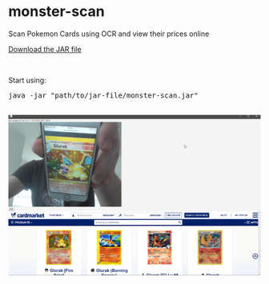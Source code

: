 # monster-scan

Scan Pokemon Cards using OCR and view their prices online

<a href="https://raw.githubusercontent.com/karsten314159/monster-scan/master/target/read-1.0-SNAPSHOT-jar-with-dependencies.jar">Download the JAR file</a>

<br />

Start using:
<pre>java -jar "path/to/jar-file/monster-scan.jar"</pre>

<br />

<img src="screen.png" />